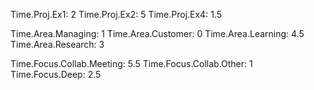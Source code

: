Time.Proj.Ex1: 2
Time.Proj.Ex2: 5
Time.Proj.Ex4: 1.5

Time.Area.Managing: 1
Time.Area.Customer: 0
Time.Area.Learning: 4.5
Time.Area.Research: 3

Time.Focus.Collab.Meeting: 5.5
Time.Focus.Collab.Other: 1
Time.Focus.Deep: 2.5